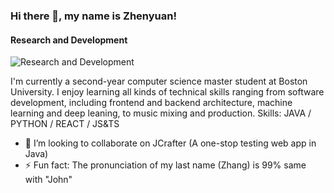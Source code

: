 ### Hi there 👋, my name is Zhenyuan! 
#### Research and Development
![Research and Development](https://imgzhenyuanzhang.s3.ca-central-1.amazonaws.com/Screenshot+2024-01-31+at+2.37.18%E2%80%AFPM.png)

I'm currently a second-year computer science master student at Boston University. I enjoy learning all kinds of technical skills ranging from software development, including frontend and backend architecture, machine learning and deep leaning, to music mixing and production. 
Skills: JAVA / PYTHON / REACT / JS&TS 

- 👯 I’m looking to collaborate on JCrafter (A one-stop testing web app in Java) 
- ⚡ Fun fact: The pronunciation of my last name (Zhang) is 99% same with "John"




